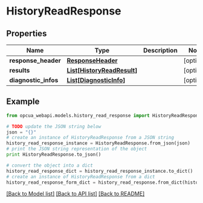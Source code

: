 # HistoryReadResponse


## Properties
Name | Type | Description | Notes
------------ | ------------- | ------------- | -------------
**response_header** | [**ResponseHeader**](ResponseHeader.md) |  | [optional] 
**results** | [**List[HistoryReadResult]**](HistoryReadResult.md) |  | [optional] 
**diagnostic_infos** | [**List[DiagnosticInfo]**](DiagnosticInfo.md) |  | [optional] 

## Example

```python
from opcua_webapi.models.history_read_response import HistoryReadResponse

# TODO update the JSON string below
json = "{}"
# create an instance of HistoryReadResponse from a JSON string
history_read_response_instance = HistoryReadResponse.from_json(json)
# print the JSON string representation of the object
print HistoryReadResponse.to_json()

# convert the object into a dict
history_read_response_dict = history_read_response_instance.to_dict()
# create an instance of HistoryReadResponse from a dict
history_read_response_form_dict = history_read_response.from_dict(history_read_response_dict)
```
[[Back to Model list]](../README.md#documentation-for-models) [[Back to API list]](../README.md#documentation-for-api-endpoints) [[Back to README]](../README.md)


